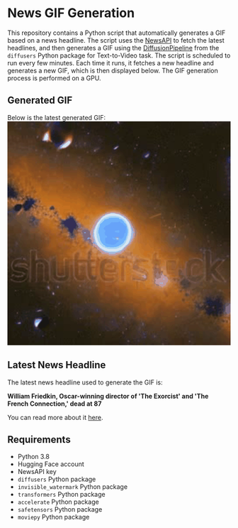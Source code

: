 # News GIF Generation
This repository contains a Python script that automatically generates a GIF based on a news headline. The script uses the [NewsAPI](https://newsapi.org/) to fetch the latest headlines, and then generates a GIF using the [DiffusionPipeline](https://github.com/huggingface/diffusers) from the `diffusers` Python package for Text-to-Video task.
The script is scheduled to run every few minutes. Each time it runs, it fetches a new headline and generates a new GIF, which is then displayed below. The GIF generation process is performed on a GPU.

## Generated GIF
Below is the latest generated GIF:
![Generated GIF](output.gif?raw=true&v=1691564782)

## Latest News Headline
The latest news headline used to generate the GIF is:

**William Friedkin, Oscar-winning director of 'The Exorcist' and 'The French Connection,' dead at 87**

You can read more about it [here](https://apnews.com/article/william-friedkin-dead-exorcist-french-connection-director-79c5a8a32479f4accff3533c19c15094).

## Requirements
- Python 3.8
- Hugging Face account
- NewsAPI key
- `diffusers` Python package
- `invisible_watermark` Python package
- `transformers` Python package
- `accelerate` Python package
- `safetensors` Python package
- `moviepy` Python package
